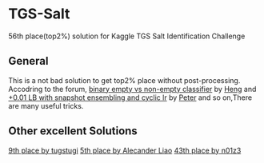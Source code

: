 # TGS-Salt
56th place(top2%) solution for Kaggle TGS Salt Identification Challenge

## General

This is a not bad solution to get top2% place without post-processing.  
Accodring to the forum, [binary empty vs non-empty classifier](https://www.kaggle.com/c/tgs-salt-identification-challenge/discussion/65933#latest-406444) by [Heng](https://www.kaggle.com/hengck23) and [+0.01 LB with snapshot ensembling and cyclic lr](https://www.kaggle.com/c/tgs-salt-identification-challenge/discussion/65347) by [Peter](https://www.kaggle.com/pestipeti) and so on,There are many useful tricks.

## Other excellent Solutions
[9th place by tugstugi](https://www.kaggle.com/c/tgs-salt-identification-challenge/discussion/69053#latest-406939)
[5th place by Alecander Liao](https://www.kaggle.com/c/tgs-salt-identification-challenge/discussion/69051)
[43th place by n01z3](https://www.kaggle.com/c/tgs-salt-identification-challenge/discussion/69039)

